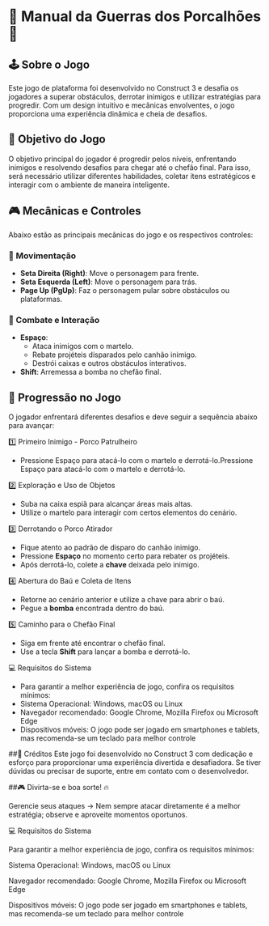 # 📜 Manual da Guerras dos Porcalhões 🐽

## 🕹 Sobre o Jogo
Este jogo de plataforma foi desenvolvido no Construct 3 e desafia os jogadores a superar obstáculos, derrotar inimigos e utilizar estratégias para progredir. Com um design intuitivo e mecânicas envolventes, o jogo proporciona uma experiência dinâmica e cheia de desafios.

## 🎯 Objetivo do Jogo
O objetivo principal do jogador é progredir pelos níveis, enfrentando inimigos e resolvendo desafios para chegar até o chefão final. Para isso, será necessário utilizar diferentes habilidades, coletar itens estratégicos e interagir com o ambiente de maneira inteligente.

## 🎮 Mecânicas e Controles
Abaixo estão as principais mecânicas do jogo e os respectivos controles:

### 📌 Movimentação
- **Seta Direita (Right)**: Move o personagem para frente.
- **Seta Esquerda (Left)**: Move o personagem para trás.
- **Page Up (PgUp)**: Faz o personagem pular sobre obstáculos ou plataformas.

### 🏹 Combate e Interação
- **Espaço**:
  - Ataca inimigos com o martelo.
  - Rebate projéteis disparados pelo canhão inimigo.
  - Destrói caixas e outros obstáculos interativos.
- **Shift**: Arremessa a bomba no chefão final.

## 🔄 Progressão no Jogo
O jogador enfrentará diferentes desafios e deve seguir a sequência abaixo para avançar:

1️⃣ Primeiro Inimigo - Porco Patrulheiro
   - Pressione Espaço para atacá-lo com o martelo e derrotá-lo.Pressione Espaço para atacá-lo com o martelo e derrotá-lo.

2️⃣ Exploração e Uso de Objetos
   - Suba na caixa espiã para alcançar áreas mais altas.
   - Utilize o martelo para interagir com certos elementos do cenário.
   
3️⃣ Derrotando o Porco Atirador
   - Fique atento ao padrão de disparo do canhão inimigo.
   - Pressione **Espaço** no momento certo para rebater os projéteis.
   - Após derrotá-lo, colete a **chave** deixada pelo inimigo.

4️⃣ Abertura do Baú e Coleta de Itens
   - Retorne ao cenário anterior e utilize a chave para abrir o baú.
   - Pegue a **bomba** encontrada dentro do baú.
   
5️⃣ Caminho para o Chefão Final
   - Siga em frente até encontrar o chefão final.
   - Use a tecla **Shift** para lançar a bomba e derrotá-lo.

💻 Requisitos do Sistema
  - Para garantir a melhor experiência de jogo, confira os requisitos mínimos:
  - Sistema Operacional: Windows, macOS ou Linux
  - Navegador recomendado: Google Chrome, Mozilla Firefox ou Microsoft Edge
  - Dispositivos móveis: O jogo pode ser jogado em smartphones e tablets, mas recomenda-se um teclado para melhor controle

##👥 Créditos
Este jogo foi desenvolvido no Construct 3 com dedicação e esforço para proporcionar uma experiência divertida e desafiadora.
Se tiver dúvidas ou precisar de suporte, entre em contato com o desenvolvedor.

##🎮 Divirta-se e boa sorte! 🔥

Gerencie seus ataques → Nem sempre atacar diretamente é a melhor estratégia; observe e aproveite momentos oportunos.

💻 Requisitos do Sistema

Para garantir a melhor experiência de jogo, confira os requisitos mínimos:

Sistema Operacional: Windows, macOS ou Linux

Navegador recomendado: Google Chrome, Mozilla Firefox ou Microsoft Edge

Dispositivos móveis: O jogo pode ser jogado em smartphones e tablets, mas recomenda-se um teclado para melhor controle
